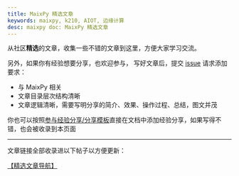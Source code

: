 ```yaml
---
title: MaixPy 精选文章
keywords: maixpy, k210, AIOT, 边缘计算
desc: maixpy doc: MaixPy 精选文章
---
```




从社区**精选**的文章，收集一些不错的文章到这里，方便大家学习交流。

另外，如果你有经验想要分享，也欢迎参与， 写好文章后，提交 [issue](https://github.com/sipeed/MaixPy_DOC/issues) 请求添加
要求：
* 与 MaixPy 相关
* 文章目录层次结构清晰
* 文章逻辑清晰，需要写明分享的简介、效果、操作过程、总结，图文并茂

你也可以按照[参与经验分享/分享模板](../share/my_share/README.md)直接在文档中添加经验分享，如果写得不错，也会被收录到本页面

-----------

文章链接全部收录进以下帖子以方便更新：

[【精选文章导航】](https://cn.bbs.sipeed.com/d/481)
